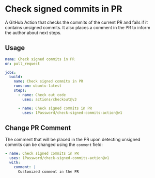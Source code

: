 # Check signed commits in PR

A GitHub Action that checks the commits of the current PR and fails if it contains unsigned commits. It also places a comment in the PR to inform the author about next steps.

## Usage

```yml
name: Check signed commits in PR 
on: pull_request

jobs:
  build:
    name: Check signed commits in PR 
    runs-on: ubuntu-latest
    steps:
      - name: Check out code
        uses: actions/checkout@v3

      - name: Check signed commits in PR
        uses: 1Password/check-signed-commits-action@v1
```

## Change PR Comment

The comment that will be placed in the PR upon detecting unsigned commits can be changed using the `comment` field:

```yml
- name: Check signed commits in PR
  uses: 1Password/check-signed-commits-action@v1
  with:
    comment: |
      Customized comment in the PR
```
